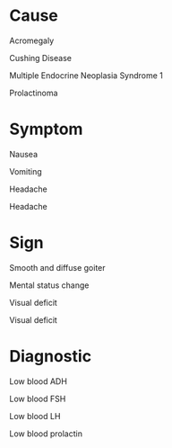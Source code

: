 
# Cause

Acromegaly

Cushing Disease

Multiple Endocrine Neoplasia Syndrome 1

Prolactinoma

# Symptom

Nausea

Vomiting

Headache

Headache

# Sign

Smooth and diffuse goiter

Mental status change

Visual deficit

Visual deficit

# Diagnostic

Low blood ADH

Low blood FSH

Low blood LH

Low blood prolactin

